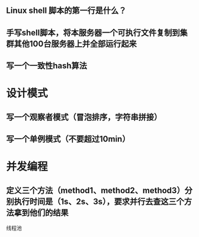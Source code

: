 

## Linux shell 脚本的第一行是什么？

## 手写shell脚本，将本服务器一个可执行文件复制到集群其他100台服务器上并全部运行起来

## 写一个一致性hash算法

# 设计模式

## 写一个观察者模式（冒泡排序，字符串拼接）

## 写一个单例模式（不要超过10min）

# 并发编程

## 定义三个方法（method1、method2、method3）分别执行时间是（1s、2s、3s），要求并行去查这三个方法拿到他们的结果

线程池